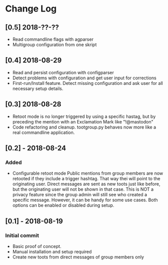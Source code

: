 # Change Log

## [0.5] 2018-??-??
- Read commandline flags with agparser
- Multigroup configuration from one skript

## [0.4] 2018-08-29
- Read and persist configuration with configparser
- Detect problems with configuration and get user input for corrections
- First-run/Install feature. Detect missing configuration and ask user for all
necessary setup details.

## [0.3] 2018-08-28
- Retoot mode is no longer triggered by using a specific hastag, but by preceding
the mention with an Exclamation Mark like "!@mastodon"
- Code refactoring and cleanup. tootgroup.py behaves now more like a real
commandline application.

## [0.2] - 2018-08-24
### Added
- Configurable retoot mode
Public mentions from group members are now retooted if they include a trigger
hashtag. That way thei will point to the originating user. Direct messages are
sent as new toots just like before, but the originating user will not be shown
in that case. This is NOT a privacy feature since the group admin will still see
who created a specific message. However, it can be handy for some use cases.
Both options can be enabled or disabled during setup.

## [0.1] - 2018-08-19
### Initial commit
- Basic proof of concept.
- Manual installation and setup required
- Create new toots from direct messages of group members only
